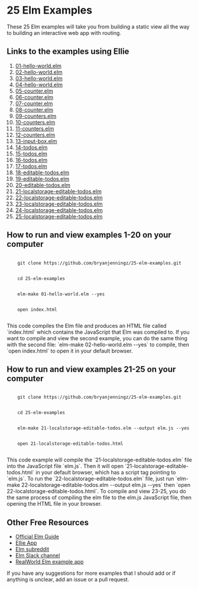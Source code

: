 <h1>25 Elm Examples</h1>
<p>These 25 Elm examples will take you from building a static view all the way to building an interactive web app with routing.</p>

<h2>Links to the examples using Ellie</h2>
<ol>
  <li><a href="https://ellie-app.com/3wR7QgwzngSa1/0">01-hello-world.elm</a></li>
  <li><a href="https://ellie-app.com/3wR7QgwzngSa1/1">02-hello-world.elm</a></li>
  <li><a href="https://ellie-app.com/3wR7QgwzngSa1/2">03-hello-world.elm</a></li>
  <li><a href="https://ellie-app.com/3wR7QgwzngSa1/3">04-hello-world.elm</a></li>

  <li><a href="https://ellie-app.com/3wR7QgwzngSa1/4">05-counter.elm</a></li>
  <li><a href="https://ellie-app.com/3wR7QgwzngSa1/5">06-counter.elm</a></li>
  <li><a href="https://ellie-app.com/3wR7QgwzngSa1/6">07-counter.elm</a></li>
  <li><a href="https://ellie-app.com/3wR7QgwzngSa1/7">08-counter.elm</a></li>

  <li><a href="https://ellie-app.com/3wR7QgwzngSa1/8">09-counters.elm</a></li>
  <li><a href="https://ellie-app.com/3wR7QgwzngSa1/9">10-counters.elm</a></li>
  <li><a href="https://ellie-app.com/3wR7QgwzngSa1/10">11-counters.elm</a></li>
  <li><a href="https://ellie-app.com/3wR7QgwzngSa1/11">12-counters.elm</a></li>

  <li><a href="https://ellie-app.com/3wR7QgwzngSa1/12">13-input-box.elm</a></li>

  <li><a href="https://ellie-app.com/3wR7QgwzngSa1/13">14-todos.elm</a></li>
  <li><a href="https://ellie-app.com/3wR7QgwzngSa1/14">15-todos.elm</a></li>
  <li><a href="https://ellie-app.com/3wR7QgwzngSa1/15">16-todos.elm</a></li>
  <li><a href="https://ellie-app.com/3wR7QgwzngSa1/16">17-todos.elm</a></li>

  <li><a href="https://ellie-app.com/3wR7QgwzngSa1/17">18-editable-todos.elm</a></li>
  <li><a href="https://ellie-app.com/3wR7QgwzngSa1/18">19-editable-todos.elm</a></li>
  <li><a href="https://ellie-app.com/3wR7QgwzngSa1/19">20-editable-todos.elm</a></li>

  <li><a href="https://ellie-app.com/3wR7QgwzngSa1/20">21-localstorage-editable-todos.elm</a></li>
  <li><a href="https://ellie-app.com/3wR7QgwzngSa1/21">22-localstorage-editable-todos.elm</a></li>

  <li><a href="https://ellie-app.com/3wR7QgwzngSa1/22">23-localstorage-editable-todos.elm</a></li>
  <li><a href="https://ellie-app.com/3wR7QgwzngSa1/26">24-localstorage-editable-todos.elm</a></li>
  <li><a href="https://ellie-app.com/3wR7QgwzngSa1/25">25-localstorage-editable-todos.elm</a></li>
</ol>

<h2>How to run and view examples 1-20 on your computer</h2>
<div>
  <code>
    git clone https://github.com/bryanjenningz/25-elm-examples.git
    <br>
    cd 25-elm-examples
    <br>
    elm-make 01-hello-world.elm --yes
    <br>
    open index.html
  </code>
</div>
<p>This code compiles the Elm file and produces an HTML file called `index.html` which contains the JavaScript that Elm was compiled to. If you want to compile and view the second example, you can do the same thing with the second file: `elm-make 02-hello-world.elm --yes` to compile, then `open index.html` to open it in your default browser.</p>

<h2>How to run and view examples 21-25 on your computer</h2>
<div>
  <code>
    git clone https://github.com/bryanjenningz/25-elm-examples.git
    <br>
    cd 25-elm-examples
    <br>
    elm-make 21-localstorage-editable-todos.elm --output elm.js --yes
    <br>
    open 21-localstorage-editable-todos.html
  </code>
</div>
<p>This code example will compile the `21-localstorage-editable-todos.elm` file into the JavaScript file `elm.js`. Then it will open `21-localstorage-editable-todos.html` in your default browser, which has a script tag pointing to `elm.js`. To run the `22-localstorage-editable-todos.elm` file, just run `elm-make 22-localstorage-editable-todos.elm --output elm.js --yes` then `open 22-localstorage-editable-todos.html`. To compile and view 23-25, you do the same process of compiling the elm file to the elm.js JavaScript file, then opening the HTML file in your browser.</p>

<h2>Other Free Resources</h2>
<ul>
  <li><a href="https://guide.elm-lang.org/">Official Elm Guide</a></li>
  <li><a href="https://ellie-app.com/">Ellie App</a></li>
  <li><a href="https://www.reddit.com/r/elm/">Elm subreddit</a></li>
  <li><a href="https://elmlang.slack.com/">Elm Slack channel</a></li>
  <li><a href="https://github.com/rtfeldman/elm-spa-example">RealWorld Elm example app</a></li>
</ul>

<p>If you have any suggestions for more examples that I should add or if anything is unclear, add an issue or a pull request.</p>
